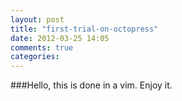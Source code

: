 ```yaml
---
layout: post
title: "first-trial-on-octopress"
date: 2012-03-25 14:05
comments: true
categories:
---
```


###Hello, this is done in a vim.
Enjoy it.
